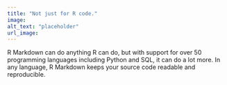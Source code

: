 ```yaml
---
title: "Not just for R code."
image: 
alt_text: "placeholder"
url_image: 
---
```


R Markdown can do anything R can do, but with support for over 50 programming languages including Python and SQL, it can do a lot more. In any language, R Markdown keeps your source code readable and reproducible.


   
